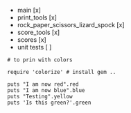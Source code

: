 - main [x]
- print_tools [x]
- rock_paper_scissors_lizard_spock [x]
- score_tools [x]
- scores [x]
- unit tests [ ]

```
# to prin with colors

require 'colorize' # install gem ..

puts "I am now red".red
puts "I am now blue".blue
puts "Testing".yellow
puts 'Is this green?'.green
```
